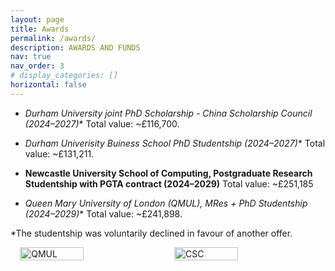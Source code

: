 ```yaml
---
layout: page
title: Awards
permalink: /awards/
description: AWARDS AND FUNDS
nav: true
nav_order: 3
# display_categories: []
horizontal: false
---
```


- **Durham University joint PhD Scholarship - China Scholarship Council* (2024–2027)** Total value: ~£116,700.
  
- **Durham Univerisity Buiness School PhD Studentship* (2024–2027)** Total value: ~£131,211. 

- **Newcastle University School of Computing, Postgraduate Research Studentship with PGTA contract (2024–2029)**  Total value: ~£251,185

- **Queen Mary University of London (QMUL), MRes + PhD Studentship* (2024–2029)** Total value: ~£241,898.

*The studentship was voluntarily declined in favour of another offer.

<div style="display: flex; gap: 20px; justify-content: center;">
  <img src="{{ '/assets/img/awards/award_qmul.jpg' | relative_url }}" alt="QMUL" style="width:45%; max-width:300px; height:auto;"/>
  <img src="{{ '/assets/img/awards/award_csc.jpg' | relative_url }}" alt="CSC" style="width:45%; max-width:300px; height:auto;"/>
</div>

